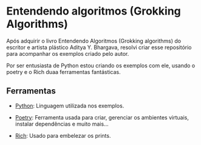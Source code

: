 # Entendendo algoritmos (Grokking Algorithms)

Após adquirir o livro Entendendo Algoritmos (Grokking algorithms) do escritor e artista plástico Aditya Y. Bhargava, resolvi criar esse repositório para acompanhar os exemplos criado pelo autor.

Por ser entusiasta de Python estou criando os exemplos com ele, usando o poetry e o Rich duaa ferramentas fantásticas.

## Ferramentas

- [Python](https://www.python.org/): Linguagem utilizada nos exemplos.

- [Poetry](https://python-poetry.org/): Ferramenta usada para criar, gerenciar os ambientes virtuais, instalar dependências e muito mais...

- [Rich](https://rich.readthedocs.io/en/stable/index.html): Usado para embelezar os prints.
